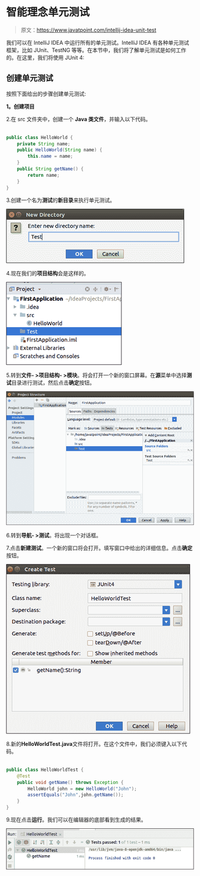 # 智能理念单元测试

> 原文：<https://www.javatpoint.com/intellij-idea-unit-test>

我们可以在 IntelliJ IDEA 中运行所有的单元测试。IntelliJ IDEA 有各种单元测试框架，比如 JUnit、TestNG 等等。在本节中，我们将了解单元测试是如何工作的。在这里，我们将使用 JUnit 4:

## 创建单元测试

按照下面给出的步骤创建单元测试:

**1。创建项目**

2.在 src 文件夹中，创建一个 **Java 类文件**，并输入以下代码。

```java

public class HelloWorld {
    private String name;
    public HelloWorld(String name) {
        this.name = name;
    }
    public String getName() {
        return name;
    }
}

```

3.创建一个名为**测试**的**新目录**来执行单元测试。

![IntelliJ IDEA Unit Test](img/4720c00b057291f95f69558213811fd7.png)

4.现在我们的**项目结构**会是这样的。

![IntelliJ IDEA Unit Test](img/3b2f1921814f8dede06529d0f8ba7f8a.png)

5.转到**文件- >项目结构- >模块**。将会打开一个新的窗口屏幕。在**源**菜单中选择**测试**目录进行测试，然后点击**确定**按钮。

![IntelliJ IDEA Unit Test](img/c3bfdf8c195a534eed31fddce3a4d269.png)

6.转到**导航- >测试**。将出现一个对话框。

7.点击**新建测试**。一个新的窗口将会打开。填写窗口中给出的详细信息。点击**确定**按钮。

![IntelliJ IDEA Unit Test](img/3e5b6a0d4a993c2e12a0919d829a3f51.png)

8.新的**HelloWorldTest.java**文件将打开。在这个文件中，我们必须键入以下代码。

```java

public class HelloWorldTest {
    @Test
    public void getName() throws Exception {
        HelloWorld john = new HelloWorld("John");
        assertEquals("John",john.getName());
    }
}

```

9.现在点击**运行**。我们可以在编辑器的底部看到生成的结果。

![IntelliJ IDEA Unit Test](img/1ae8fed54253c48fe5f9630fe1e84cf6.png)